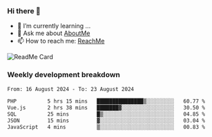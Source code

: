 ### Hi there 👋

- 🌱 I’m currently learning ...
- 💬 Ask me about [AboutMe](https://www.itzcy.com/about)
- 📫 How to reach me: [ReachMe](https://www.itzcy.com/about)

![ReadMe Card](https://github-readme-stats-ten-gilt.vercel.app/api?username=SuperChenYun&show_icons=true&title_color=fff&icon_color=79ff97&text_color=9f9f9f&bg_color=151515&hide_border=true)

### Weekly development breakdown
<!--START_SECTION:waka-->

```txt
From: 16 August 2024 - To: 23 August 2024

PHP          5 hrs 15 mins   ███████████████▒░░░░░░░░░   60.77 %
Vue.js       2 hrs 38 mins   ███████▓░░░░░░░░░░░░░░░░░   30.50 %
SQL          25 mins         █▒░░░░░░░░░░░░░░░░░░░░░░░   04.85 %
JSON         15 mins         ▓░░░░░░░░░░░░░░░░░░░░░░░░   03.04 %
JavaScript   4 mins          ▒░░░░░░░░░░░░░░░░░░░░░░░░   00.83 %
```

<!--END_SECTION:waka-->
